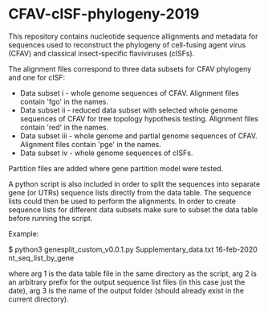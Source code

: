 # CFAV-cISF-phylogeny-2019

This repository contains nucleotide sequence allignments and metadata for sequences used to reconstruct the phylogeny of cell-fusing agent virus (CFAV) and classical insect-specific flaviviruses (cISFs).

The alignment files correspond to three data subsets for CFAV phylogeny and one for cISF:

* Data subset i - whole genome sequences of CFAV. Alignment files contain 'fgo' in the names.
* Data subset ii - reduced data subset with selected whole genome sequences of CFAV for tree topology hypothesis testing. Alignment files contain 'red' in the names.
* Data subset iii - whole genome and partial genome sequences of CFAV. Alignment files contain 'pge' in the names.
* Data subset iv - whole genome sequences of cISFs. 

Partition files are added where gene partition model were tested.

A python script is also included in order to split the sequences into separate gene (or UTRs) sequence lists directly from the data table. The sequence lists could then be used to perform the alignments. In order to create sequence lists for different data subsets make sure to subset the data table before running the script.

Example:

$ python3 genesplit_custom_v0.0.1.py Supplementary_data.txt 16-feb-2020 nt_seq_list_by_gene

where arg 1 is the data table file in the same directory as the script, arg 2 is an arbitrary prefix for the output sequence list files (in this case just the date), arg 3 is the name of the output folder (should already exist in the current directory).

